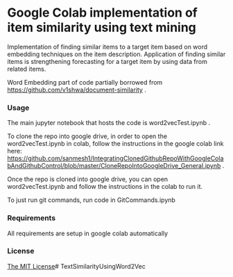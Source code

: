 # Google Colab implementation of item similarity using text mining

Implementation of finding similar items to a target item based on word embedding techniques on the item description. Application of finding similar items is strengthening forecasting for a target item by using data from related items.

Word Embedding part of code partially borrowed from https://github.com/v1shwa/document-similarity  .

### Usage

The main jupyter notebook that hosts the code is word2vecTest.ipynb . 

To clone the repo into google drive, in order to open the word2vecTest.ipynb in colab, follow the instructions in the google colab link here: https://github.com/sanmesh1/IntegratingClonedGithubRepoWithGoogleColabAndGithubControl/blob/master/CloneRepoIntoGoogleDrive_General.ipynb .

Once the repo is cloned into google drive, you can open word2vecTest.ipynb and follow the instructions in the colab to run it.

To just run git commands, run code in GitCommands.ipynb

### Requirements
All requirements are setup in google colab automatically

### License
[The MIT License](./LICENSE)# TextSimilarityUsingWord2Vec
